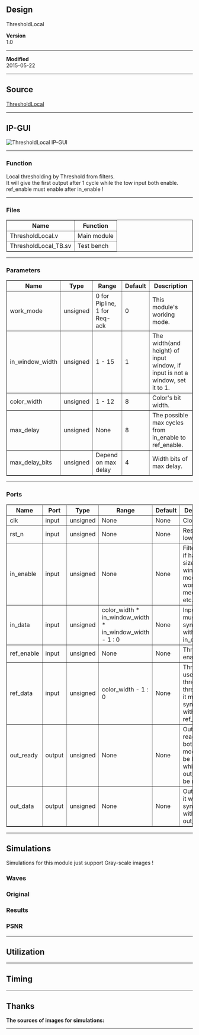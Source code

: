 ## Design
ThresholdLocal  



**Version**  
1.0  
  

***

**Modified**  
2015-05-22  
  

***

## Source
[ThresholdLocal](https://github.com/dtysky/FPGA-Imaging-Library/tree/Publish/LocalFilter/ThresholdLocal)


***

## IP-GUI
![ThresholdLocal IP-GUI](http://src.dtysky.moe/image/f-i-l/3/12/4.png)


***

### Function
Local thresholding by Threshold from filters.  
It will give the first output after 1 cycle while the tow input both enable.  
ref_enable must enable after in_enable !  
  

***

### Files

<center>
<table border="1" cellspacing="0">
<tr>
<th>Name</th>
<th>Function</th>
</tr>
<tr>
<td>ThresholdLocal.v</td>
<td>Main module  
</td>
</tr>
<tr>
<td>ThresholdLocal_TB.sv</td>
<td>Test bench  
</td>
</tr>
</table>
</center>

***

### Parameters

<center>
<table border="1" cellspacing="0">
<tr>
<th>Name</th>
<th>Type</th>
<th>Range</th>
<th>Default</th>
<th>Description</th>
</tr>
<tr>
<td>work_mode</td>
<td>unsigned</td>
<td>0 for Pipline, 1 for Req-ack</td>
<td>0</td>
<td>This module's working mode.</td>
</tr>
<tr>
<td>in_window_width</td>
<td>unsigned</td>
<td>1 - 15</td>
<td>1</td>
<td>The width(and height) of input window, if input is not a window, set it to 1.</td>
</tr>
<tr>
<td>color_width</td>
<td>unsigned</td>
<td>1 - 12</td>
<td>8</td>
<td>Color's bit width.</td>
</tr>
<tr>
<td>max_delay</td>
<td>unsigned</td>
<td>None</td>
<td>8</td>
<td>The possible max cycles from in_enable to ref_enable.</td>
</tr>
<tr>
<td>max_delay_bits</td>
<td>unsigned</td>
<td>Depend on max delay</td>
<td>4</td>
<td>Width bits of max delay.</td>
</tr>
</table>
</center>

***

### Ports

<center>
<table border="1" cellspacing="0">
<tr>
<th>Name</th>
<th>Port</th>
<th>Type</th>
<th>Range</th>
<th>Default</th>
<th>Description</th>
</tr>
<tr>
<td>clk</td>
<td>input</td>
<td>unsigned</td>
<td>None</td>
<td>None</td>
<td>Clock.</td>
</tr>
<tr>
<td>rst_n</td>
<td>input</td>
<td>unsigned</td>
<td>None</td>
<td>None</td>
<td>Reset, active low.</td>
</tr>
<tr>
<td>in_enable</td>
<td>input</td>
<td>unsigned</td>
<td>None</td>
<td>None</td>
<td>Filter's rank, if half of full size of window, this module working as median filter, etc.</td>
</tr>
<tr>
<td>in_data</td>
<td>input</td>
<td>unsigned</td>
<td>color_width * in_window_width * in_window_width - 1 : 0</td>
<td>None</td>
<td>Input data, it must be synchronous with in_enable.</td>
</tr>
<tr>
<td>ref_enable</td>
<td>input</td>
<td>unsigned</td>
<td>None</td>
<td>None</td>
<td>Threshold enable.</td>
</tr>
<tr>
<td>ref_data</td>
<td>input</td>
<td>unsigned</td>
<td>color_width - 1 : 0</td>
<td>None</td>
<td>Threshold, used as threshold for thresholding, it must be synchronous with ref_enable.</td>
</tr>
<tr>
<td>out_ready</td>
<td>output</td>
<td>unsigned</td>
<td>None</td>
<td>None</td>
<td>Output data ready, in both two mode, it will be high while the out_data can be read.</td>
</tr>
<tr>
<td>out_data</td>
<td>output</td>
<td>unsigned</td>
<td>None</td>
<td>None</td>
<td>Output data, it will be synchronous with out_ready.</td>
</tr>
</table>
</center>

***

## Simulations
Simulations for this module just support Gray-scale images !

### Waves


### Original


### Results


### PSNR





***

## Utilization



***

## Timing



***

## Thanks
**The sources of images for simulations:**  



***

